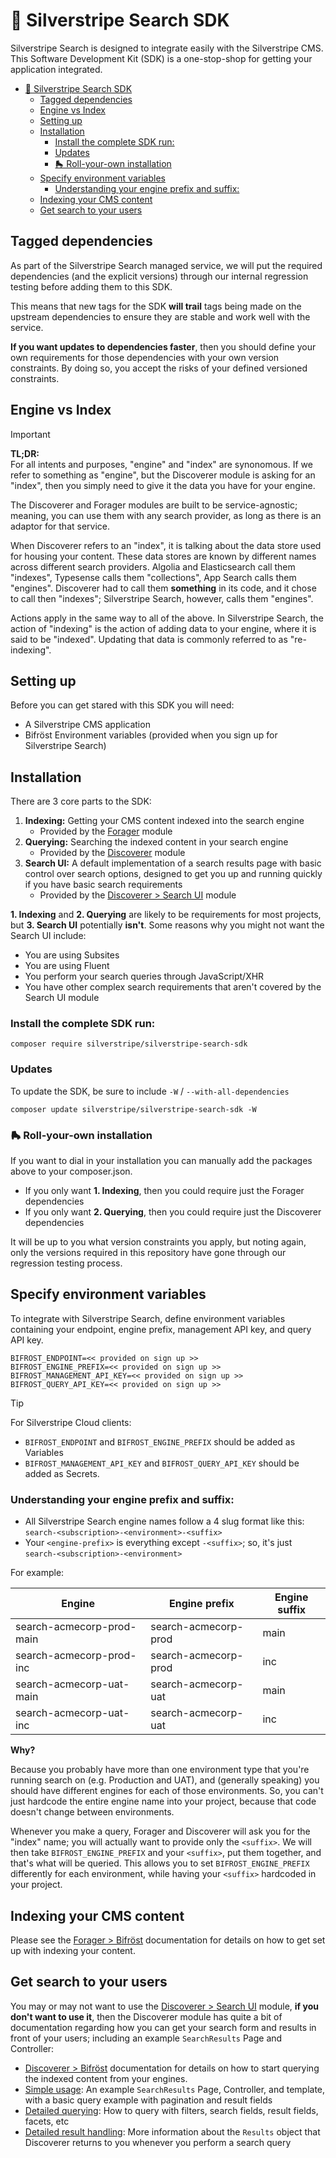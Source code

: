 # 🧰 Silverstripe Search SDK

Silverstripe Search is designed to integrate easily with the Silverstripe CMS. This Software Development Kit (SDK) is a one-stop-shop for getting your application integrated.

<!-- TOC -->
* [🧰 Silverstripe Search SDK](#-silverstripe-search-sdk)
  * [Tagged dependencies](#tagged-dependencies)
  * [Engine vs Index](#engine-vs-index)
  * [Setting up](#setting-up)
  * [Installation](#installation)
    * [Install the complete SDK run:](#install-the-complete-sdk-run)
    * [Updates](#updates)
    * [🛼 Roll-your-own installation](#-roll-your-own-installation)
  * [Specify environment variables](#specify-environment-variables)
    * [Understanding your engine prefix and suffix:](#understanding-your-engine-prefix-and-suffix)
  * [Indexing your CMS content](#indexing-your-cms-content)
  * [Get search to your users](#get-search-to-your-users)
<!-- TOC -->

## Tagged dependencies

As part of the Silverstripe Search managed service, we will put the required dependencies (and the explicit versions) through our internal regression testing before adding them to this SDK.

This means that new tags for the SDK **will trail** tags being made on the upstream dependencies to ensure they are stable and work well with the service.

**If you want updates to dependencies faster**, then you should define your own requirements for those dependencies with your own version constraints. By doing so, you accept the risks of your defined versioned constraints.

## Engine vs Index

> [!IMPORTANT]
> **TL;DR:**\
> For all intents and purposes, "engine" and "index" are synonomous. If we refer to something as "engine", but the Discoverer module is asking for an "index", then you simply need to give it the data you have for your engine.

The Discoverer and Forager modules are built to be service-agnostic; meaning, you can use them with any search provider, as long as there is an adaptor for that service.

When Discoverer refers to an "index", it is talking about the data store used for housing your content. These data stores are known by different names across different search providers. Algolia and Elasticsearch call them "indexes", Typesense calls them "collections", App Search calls them "engines". Discoverer had to call them **something** in its code, and it chose to call then "indexes"; Silverstripe Search, however, calls them "engines".

Actions apply in the same way to all of the above. In Silverstripe Search, the action of "indexing" is the action of adding data to your engine, where it is said to be "indexed". Updating that data is commonly referred to as "re-indexing".

## Setting up

Before you can get stared with this SDK you will need:

- A Silverstripe CMS application
- Bifröst Environment variables (provided when you sign up for Silverstripe Search)

## Installation

There are 3 core parts to the SDK:

1. **Indexing:** Getting your CMS content indexed into the search engine
   - Provided by the [Forager](https://github.com/silverstripeltd/silverstripe-forager) module 
2. **Querying:** Searching the indexed content in your search engine
   - Provided by the [Discoverer](https://github.com/silverstripeltd/silverstripe-discoverer) module 
3. **Search UI:** A default implementation of a search results page with basic control over search options, designed to get you up and running quickly if you have basic search requirements
   - Provided by the [Discoverer > Search UI](https://github.com/silverstripeltd/silverstripe-discoverer-search-ui) module 

**1. Indexing** and **2. Querying** are likely to be requirements for most projects, but **3. Search UI** potentially **isn't**. Some reasons why you might not want the Search UI include:

* You are using Subsites
* You are using Fluent
* You perform your search queries through JavaScript/XHR
* You have other complex search requirements that aren't covered by the Search UI module

### Install the complete SDK run:

```shell
composer require silverstripe/silverstripe-search-sdk
```

### Updates

To update the SDK, be sure to include `-W` / `--with-all-dependencies`

```
composer update silverstripe/silverstripe-search-sdk -W
```

### 🛼 Roll-your-own installation

If you want to dial in your installation you can manually add the packages above to your composer.json.

- If you only want **1. Indexing**, then you could require just the Forager dependencies
- If you only want **2. Querying**, then you could require just the Discoverer dependencies

It will be up to you what version constraints you apply, but noting again, only the versions required in this repository have gone through our regression testing process.

## Specify environment variables

To integrate with Silverstripe Search, define environment variables containing your endpoint, engine prefix, management API key, and query API key.

```
BIFROST_ENDPOINT=<< provided on sign up >>
BIFROST_ENGINE_PREFIX=<< provided on sign up >>
BIFROST_MANAGEMENT_API_KEY=<< provided on sign up >>
BIFROST_QUERY_API_KEY=<< provided on sign up >>
```

> [!TIP]
> For Silverstripe Cloud clients:
> - `BIFROST_ENDPOINT` and `BIFROST_ENGINE_PREFIX` should be added as Variables
> - `BIFROST_MANAGEMENT_API_KEY` and `BIFROST_QUERY_API_KEY` should be added as Secrets.

### Understanding your engine prefix and suffix:

* All Silverstripe Search engine names follow a 4 slug format like this: `search-<subscription>-<environment>-<suffix>`
* Your `<engine-prefix>` is everything except `-<suffix>`; so, it's just `search-<subscription>-<environment>`

For example:

| Engine                    | Engine prefix        | Engine suffix |
|---------------------------|----------------------|---------------|
| search-acmecorp-prod-main | search-acmecorp-prod | main          |
| search-acmecorp-prod-inc  | search-acmecorp-prod | inc           |
| search-acmecorp-uat-main  | search-acmecorp-uat  | main          |
| search-acmecorp-uat-inc   | search-acmecorp-uat  | inc           |

**Why?**

Because you probably have more than one environment type that you're running search on (e.g. Production and UAT), and (generally speaking) you should have different engines for each of those environments. So, you can't just hardcode the entire engine name into your project, because that code doesn't change between environments.

Whenever you make a query, Forager and Discoverer will ask you for the "index" name; you will actually want to provide only the `<suffix>`. We will then take `BIFROST_ENGINE_PREFIX` and your `<suffix>`, put them together, and that's what will be queried. This allows you to set `BIFROST_ENGINE_PREFIX` differently for each environment, while having your `<suffix>` hardcoded in your project.

## Indexing your CMS content

Please see the [Forager > Bifröst](https://github.com/silverstripeltd/silverstripe-forager-bifrost?tab=readme-ov-file#configuration) documentation for details on how to get set up with indexing your content.

## Get search to your users

You may or may not want to use the [Discoverer > Search UI](https://github.com/silverstripeltd/silverstripe-discoverer-search-ui) module, **if you don't want to use it**, then the Discoverer module has quite a bit of documentation regarding how you can get your search form and results in front of your users; including an example `SearchResults` Page and Controller:

* [Discoverer > Bifröst](https://github.com/silverstripeltd/silverstripe-discoverer-bifrost?tab=readme-ov-file#usage) documentation for details on how to start querying the indexed content from your engines.
* [Simple usage](https://github.com/silverstripeltd/silverstripe-discoverer/blob/main/docs/simple-usage.md): An example `SearchResults` Page, Controller, and template, with a basic query example with pagination and  result fields
* [Detailed querying](https://github.com/silverstripeltd/silverstripe-discoverer/blob/main/docs/detailed-querying.md): How to query with filters, search fields, result fields, facets, etc
* [Detailed result handling](https://github.com/silverstripeltd/silverstripe-discoverer/blob/main/docs/detailed-result-handling.md): More information about the `Results` object that Discoverer returns to you whenever you perform a search query
